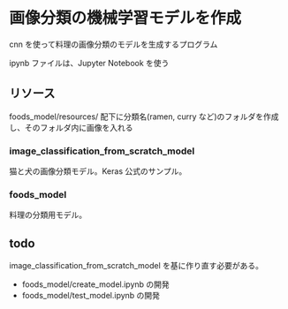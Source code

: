 # 画像分類の機械学習モデルを作成

cnn を使って料理の画像分類のモデルを生成するプログラム

ipynb ファイルは、Jupyter Notebook を使う

## リソース

foods_model/resources/ 配下に分類名(ramen, curry など)のフォルダを作成し、そのフォルダ内に画像を入れる

### image_classification_from_scratch_model

猫と犬の画像分類モデル。Keras 公式のサンプル。

### foods_model

料理の分類用モデル。

## todo

image_classification_from_scratch_model を基に作り直す必要がある。

- foods_model/create_model.ipynb の開発
- foods_model/test_model.ipynb の開発
